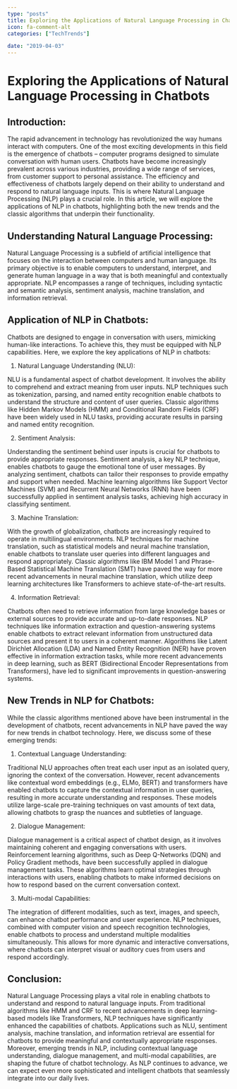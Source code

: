 ```yaml
---
type: "posts"
title: Exploring the Applications of Natural Language Processing in Chatbots
icon: fa-comment-alt
categories: ["TechTrends"]

date: "2019-04-03"
---
```




# Exploring the Applications of Natural Language Processing in Chatbots

## Introduction:

The rapid advancement in technology has revolutionized the way humans interact with computers. One of the most exciting developments in this field is the emergence of chatbots – computer programs designed to simulate conversation with human users. Chatbots have become increasingly prevalent across various industries, providing a wide range of services, from customer support to personal assistance. The efficiency and effectiveness of chatbots largely depend on their ability to understand and respond to natural language inputs. This is where Natural Language Processing (NLP) plays a crucial role. In this article, we will explore the applications of NLP in chatbots, highlighting both the new trends and the classic algorithms that underpin their functionality.

## Understanding Natural Language Processing:

Natural Language Processing is a subfield of artificial intelligence that focuses on the interaction between computers and human language. Its primary objective is to enable computers to understand, interpret, and generate human language in a way that is both meaningful and contextually appropriate. NLP encompasses a range of techniques, including syntactic and semantic analysis, sentiment analysis, machine translation, and information retrieval.

## Application of NLP in Chatbots:

Chatbots are designed to engage in conversation with users, mimicking human-like interactions. To achieve this, they must be equipped with NLP capabilities. Here, we explore the key applications of NLP in chatbots:

1. Natural Language Understanding (NLU):

NLU is a fundamental aspect of chatbot development. It involves the ability to comprehend and extract meaning from user inputs. NLP techniques such as tokenization, parsing, and named entity recognition enable chatbots to understand the structure and content of user queries. Classic algorithms like Hidden Markov Models (HMM) and Conditional Random Fields (CRF) have been widely used in NLU tasks, providing accurate results in parsing and named entity recognition.

2. Sentiment Analysis:

Understanding the sentiment behind user inputs is crucial for chatbots to provide appropriate responses. Sentiment analysis, a key NLP technique, enables chatbots to gauge the emotional tone of user messages. By analyzing sentiment, chatbots can tailor their responses to provide empathy and support when needed. Machine learning algorithms like Support Vector Machines (SVM) and Recurrent Neural Networks (RNN) have been successfully applied in sentiment analysis tasks, achieving high accuracy in classifying sentiment.

3. Machine Translation:

With the growth of globalization, chatbots are increasingly required to operate in multilingual environments. NLP techniques for machine translation, such as statistical models and neural machine translation, enable chatbots to translate user queries into different languages and respond appropriately. Classic algorithms like IBM Model 1 and Phrase-Based Statistical Machine Translation (SMT) have paved the way for more recent advancements in neural machine translation, which utilize deep learning architectures like Transformers to achieve state-of-the-art results.

4. Information Retrieval:

Chatbots often need to retrieve information from large knowledge bases or external sources to provide accurate and up-to-date responses. NLP techniques like information extraction and question-answering systems enable chatbots to extract relevant information from unstructured data sources and present it to users in a coherent manner. Algorithms like Latent Dirichlet Allocation (LDA) and Named Entity Recognition (NER) have proven effective in information extraction tasks, while more recent advancements in deep learning, such as BERT (Bidirectional Encoder Representations from Transformers), have led to significant improvements in question-answering systems.

## New Trends in NLP for Chatbots:

While the classic algorithms mentioned above have been instrumental in the development of chatbots, recent advancements in NLP have paved the way for new trends in chatbot technology. Here, we discuss some of these emerging trends:

1. Contextual Language Understanding:

Traditional NLU approaches often treat each user input as an isolated query, ignoring the context of the conversation. However, recent advancements like contextual word embeddings (e.g., ELMo, BERT) and transformers have enabled chatbots to capture the contextual information in user queries, resulting in more accurate understanding and responses. These models utilize large-scale pre-training techniques on vast amounts of text data, allowing chatbots to grasp the nuances and subtleties of language.

2. Dialogue Management:

Dialogue management is a critical aspect of chatbot design, as it involves maintaining coherent and engaging conversations with users. Reinforcement learning algorithms, such as Deep Q-Networks (DQN) and Policy Gradient methods, have been successfully applied in dialogue management tasks. These algorithms learn optimal strategies through interactions with users, enabling chatbots to make informed decisions on how to respond based on the current conversation context.

3. Multi-modal Capabilities:

The integration of different modalities, such as text, images, and speech, can enhance chatbot performance and user experience. NLP techniques, combined with computer vision and speech recognition technologies, enable chatbots to process and understand multiple modalities simultaneously. This allows for more dynamic and interactive conversations, where chatbots can interpret visual or auditory cues from users and respond accordingly.

## Conclusion:

Natural Language Processing plays a vital role in enabling chatbots to understand and respond to natural language inputs. From traditional algorithms like HMM and CRF to recent advancements in deep learning-based models like Transformers, NLP techniques have significantly enhanced the capabilities of chatbots. Applications such as NLU, sentiment analysis, machine translation, and information retrieval are essential for chatbots to provide meaningful and contextually appropriate responses. Moreover, emerging trends in NLP, including contextual language understanding, dialogue management, and multi-modal capabilities, are shaping the future of chatbot technology. As NLP continues to advance, we can expect even more sophisticated and intelligent chatbots that seamlessly integrate into our daily lives.
